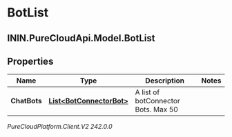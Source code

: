 # BotList

## ININ.PureCloudApi.Model.BotList

## Properties

|Name | Type | Description | Notes|
|------------ | ------------- | ------------- | -------------|
| **ChatBots** | [**List&lt;BotConnectorBot&gt;**](BotConnectorBot) | A list of botConnector Bots. Max 50 | |



_PureCloudPlatform.Client.V2 242.0.0_
